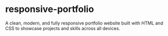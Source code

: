 # responsive-portfolio
A clean, modern, and fully responsive portfolio website built with HTML and CSS to showcase projects and skills across all devices.
